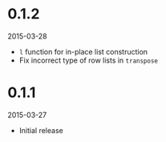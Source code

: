 
# 0.1.2

2015-03-28

 - `l` function for in-place list construction
 - Fix incorrect type of row lists in `transpose`

# 0.1.1

2015-03-27

 - Initial release
